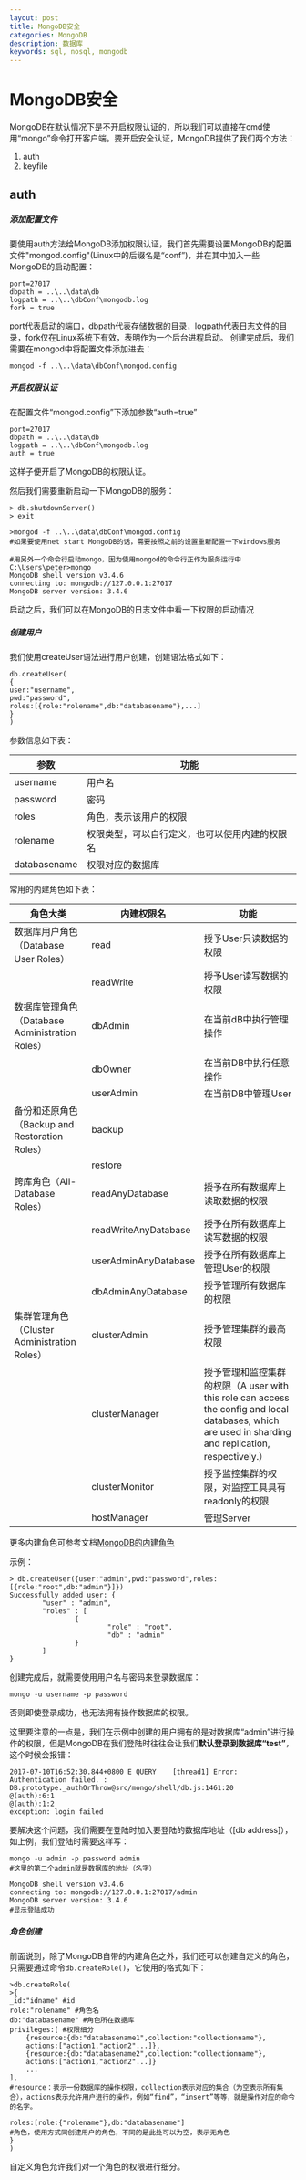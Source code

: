 ```yaml
---
layout: post
title: MongoDB安全
categories: MongoDB
description: 数据库 
keywords: sql, nosql, mongodb
---
```


# MongoDB安全

MongoDB在默认情况下是不开启权限认证的，所以我们可以直接在cmd使用“mongo”命令打开客户端。要开启安全认证，MongoDB提供了我们两个方法：
1. auth
2. keyfile

## auth

##### 添加配置文件

要使用auth方法给MongoDB添加权限认证，我们首先需要设置MongoDB的配置文件"mongod.config"(Linux中的后缀名是“conf”)，并在其中加入一些MongoDB的启动配置：
```
port=27017
dbpath = ..\..\data\db
logpath = ..\..\dbConf\mongodb.log
fork = true 
```
port代表启动的端口，dbpath代表存储数据的目录，logpath代表日志文件的目录，fork仅在Linux系统下有效，表明作为一个后台进程启动。
创建完成后，我们需要在mongod中将配置文件添加进去：
```
mongod -f ..\..\data\dbConf\mongod.config
```
##### 开启权限认证

在配置文件“mongod.config”下添加参数“auth=true”
```
port=27017
dbpath = ..\..\data\db
logpath = ..\..\dbConf\mongodb.log
auth = true
```
这样子便开启了MongoDB的权限认证。

然后我们需要重新启动一下MongoDB的服务：
```
> db.shutdownServer()
> exit

>mongod -f ..\..\data\dbConf\mongod.config
#如果要使用net start MongoDB的话，需要按照之前的设置重新配置一下windows服务

#用另外一个命令行启动mongo，因为使用mongod的命令行正作为服务运行中
C:\Users\peter>mongo
MongoDB shell version v3.4.6
connecting to: mongodb://127.0.0.1:27017
MongoDB server version: 3.4.6
```
启动之后，我们可以在MongoDB的日志文件中看一下权限的启动情况

##### 创建用户

我们使用createUser语法进行用户创建，创建语法格式如下：
```
db.createUser(
{
user:"username",
pwd:"password",
roles:[{role:"rolename",db:"databasename"},...]
}
)
```
参数信息如下表：

| 参数 | 功能 |
|--------|--------|
|username|用户名|
|password|密码|
|roles|角色，表示该用户的权限|
|rolename|权限类型，可以自行定义，也可以使用内建的权限名|
|databasename|权限对应的数据库|

常用的内建角色如下表：

|角色大类| 内建权限名 | 功能 |
|--------|--------|--------|
|数据库用户角色（Database User Roles）|read|授予User只读数据的权限|
||readWrite|授予User读写数据的权限|
|数据库管理角色（Database Administration Roles）|dbAdmin|在当前dB中执行管理操作|
||dbOwner|在当前DB中执行任意操作|
||userAdmin|在当前DB中管理User|
|备份和还原角色（Backup and Restoration Roles）|backup||
||restore||
|跨库角色（All-Database Roles）|readAnyDatabase|授予在所有数据库上读取数据的权限|
||readWriteAnyDatabase|授予在所有数据库上读写数据的权限|
||userAdminAnyDatabase|授予在所有数据库上管理User的权限|
||dbAdminAnyDatabase|授予管理所有数据库的权限|
|集群管理角色（Cluster Administration Roles）|clusterAdmin|授予管理集群的最高权限|
||clusterManager|授予管理和监控集群的权限（A user with this role can access the config and local databases, which are used in sharding and replication, respectively.）|
||clusterMonitor|授予监控集群的权限，对监控工具具有readonly的权限|
||hostManager|管理Server|

更多内建角色可参考文档[MongoDB的内建角色](http://docs.mongoing.com/manual-zh/reference/built-in-roles.html)

示例：
```
> db.createUser({user:"admin",pwd:"password",roles:[{role:"root",db:"admin"}]})
Successfully added user: {
        "user" : "admin",
        "roles" : [
                {
                        "role" : "root",
                        "db" : "admin"
                }
        ]
}
```
创建完成后，就需要使用用户名与密码来登录数据库：
```
mongo -u username -p password
```
否则即使登录成功，也无法拥有操作数据库的权限。

这里要注意的一点是，我们在示例中创建的用户拥有的是对数据库“admin”进行操作的权限，但是MongoDB在我们登陆时往往会让我们**默认登录到数据库“test”**，这个时候会报错：
```
2017-07-10T16:52:30.844+0800 E QUERY    [thread1] Error: Authentication failed. :
DB.prototype._authOrThrow@src/mongo/shell/db.js:1461:20
@(auth):6:1
@(auth):1:2
exception: login failed
```
要解决这个问题，我们需要在登陆时加入要登陆的数据库地址（[db address]），如上例，我们登陆时需要这样写：
```
mongo -u admin -p password admin
#这里的第二个admin就是数据库的地址（名字）

MongoDB shell version v3.4.6
connecting to: mongodb://127.0.0.1:27017/admin
MongoDB server version: 3.4.6
#显示登陆成功
```

##### 角色创建

前面说到，除了MongoDB自带的内建角色之外，我们还可以创建自定义的角色，只需要通过命令`db.createRole()`，它使用的格式如下：
```
>db.createRole(
>{
_id:"idname" #id
role:"rolename" #角色名
db:"databasename" #角色所在数据库
privileges:[ #权限细分
	{resource:{db:"databasename1",collection:"collectionname"},
    actions:["action1,"action2"...]},
    {resource:{db:"databasename2",collection:"collectionname"},
    actions:["action1,"action2"...]}
    ...
], 
#resource：表示一份数据库的操作权限，collection表示对应的集合（为空表示所有集合），actions表示允许用户进行的操作，例如“find”，“insert”等等，就是操作对应的命令的名字。

roles:[role:{"rolename"},db:"databasename"] 
#角色，使用方式同创建用户的角色，不同的是此处可以为空，表示无角色
}
)
```
自定义角色允许我们对一个角色的权限进行细分。
